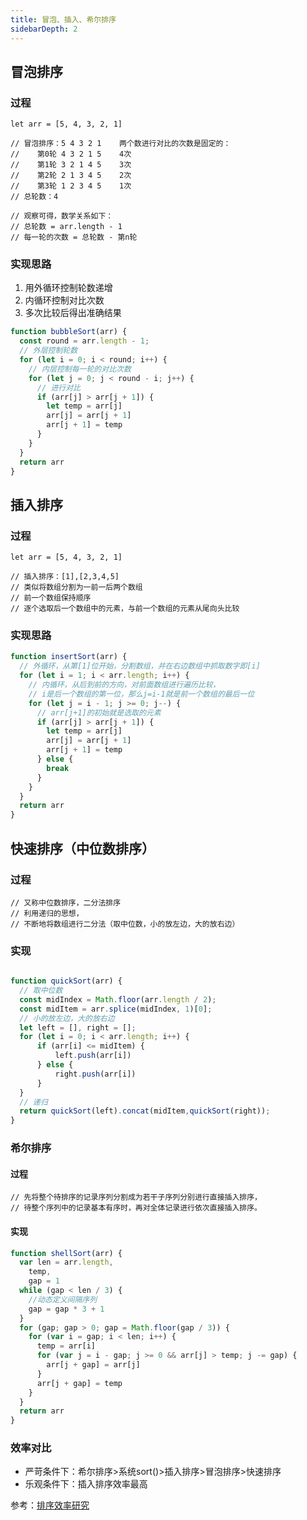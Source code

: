 ```yaml
---
title: 冒泡、插入、希尔排序
sidebarDepth: 2
---
```

## 冒泡排序

### 过程
```
let arr = [5, 4, 3, 2, 1]

// 冒泡排序：5 4 3 2 1    两个数进行对比的次数是固定的：
//    第0轮 4 3 2 1 5    4次
//    第1轮 3 2 1 4 5    3次
//    第2轮 2 1 3 4 5    2次
//    第3轮 1 2 3 4 5    1次
// 总轮数：4

// 观察可得，数学关系如下：
// 总轮数 = arr.length - 1
// 每一轮的次数 = 总轮数 - 第n轮
```

### 实现思路

1. 用外循环控制轮数递增
2. 内循环控制对比次数
3. 多次比较后得出准确结果

```javascript
function bubbleSort(arr) {
  const round = arr.length - 1;
  // 外层控制轮数
  for (let i = 0; i < round; i++) {
    // 内层控制每一轮的对比次数
    for (let j = 0; j < round - i; j++) {
      // 进行对比
      if (arr[j] > arr[j + 1]) {
        let temp = arr[j]
        arr[j] = arr[j + 1]
        arr[j + 1] = temp
      }
    }
  }
  return arr
}
```

## 插入排序

### 过程

```
let arr = [5, 4, 3, 2, 1]

// 插入排序：[1],[2,3,4,5]
// 类似将数组分割为一前一后两个数组
// 前一个数组保持顺序
// 逐个选取后一个数组中的元素，与前一个数组的元素从尾向头比较
```

### 实现思路

```js
function insertSort(arr) {
  // 外循环，从第[1]位开始，分割数组，并在右边数组中抓取数字即[i]
  for (let i = 1; i < arr.length; i++) {
    // 内循环，从后到前的方向，对前面数组进行遍历比较，
    // i是后一个数组的第一位，那么j=i-1就是前一个数组的最后一位
    for (let j = i - 1; j >= 0; j--) {
      // arr[j+1]的初始就是选取的元素
      if (arr[j] > arr[j + 1]) {
        let temp = arr[j]
        arr[j] = arr[j + 1]
        arr[j + 1] = temp
      } else {
        break
      }
    }
  }
  return arr
}
```

## 快速排序（中位数排序）


### 过程
```
// 又称中位数排序，二分法排序
// 利用递归的思想，
// 不断地将数组进行二分法（取中位数，小的放左边，大的放右边）
```

### 实现
```js

function quickSort(arr) {
  // 取中位数
  const midIndex = Math.floor(arr.length / 2);
  const midItem = arr.splice(midIndex, 1)[0];
  // 小的放左边，大的放右边
  let left = [], right = [];
  for (let i = 0; i < arr.length; i++) {
      if (arr[i] <= midItem) {
          left.push(arr[i])
      } else {
          right.push(arr[i])
      }
  }
  // 递归
  return quickSort(left).concat(midItem,quickSort(right));
}

```

### 希尔排序
#### 过程

```
// 先将整个待排序的记录序列分割成为若干子序列分别进行直接插入排序，
// 待整个序列中的记录基本有序时，再对全体记录进行依次直接插入排序。
```

#### 实现

```js
function shellSort(arr) {
  var len = arr.length,
    temp,
    gap = 1
  while (gap < len / 3) {
    //动态定义间隔序列
    gap = gap * 3 + 1
  }
  for (gap; gap > 0; gap = Math.floor(gap / 3)) {
    for (var i = gap; i < len; i++) {
      temp = arr[i]
      for (var j = i - gap; j >= 0 && arr[j] > temp; j -= gap) {
        arr[j + gap] = arr[j]
      }
      arr[j + gap] = temp
    }
  }
  return arr
}
```

### 效率对比

* 严苛条件下：希尔排序>系统sort()>插入排序>冒泡排序>快速排序
* 乐观条件下：插入排序效率最高

参考：[排序效率研究](https://blog.csdn.net/qq_30100043/article/details/72763614)